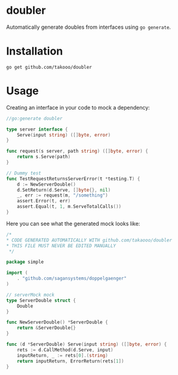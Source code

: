 # doubler

Automatically generate doubles from interfaces using `go generate`.

# Installation

```shell
go get github.com/takooo/doubler
```

# Usage

Creating an interface in your code to mock a dependency:

[embedmd]:# (_examples/simple/example_test.go /.*goautomock.*/ $)
```go
//go:generate doubler

type server interface {
	Serve(input string) ([]byte, error)
}

func request(s server, path string) ([]byte, error) {
	return s.Serve(path)
}

// Dummy test
func TestRequestReturnsServerError(t *testing.T) {
	d := NewServerDouble()
	d.SetReturn(d.Serve, []byte{}, nil)
	_, err := request(m, "/something")
	assert.Error(t, err)
	assert.Equal(t, 1, m.ServeTotalCalls())
}
```

Here you can see what the generated mock looks like:

[embedmd]:# (_examples/simple/server_mock_test.go)
```go
/*
* CODE GENERATED AUTOMATICALLY WITH github.com/takaooo/doubler
* THIS FILE MUST NEVER BE EDITED MANUALLY
 */

package simple

import (
	. "github.com/sagansystems/doppelgaenger"
)

// serverMock mock
type ServerDouble struct {
	Double
}

func NewServerDouble() *ServerDouble {
	return &ServerDouble{}
}

func (d *ServerDouble) Serve(input string) ([]byte, error) {
	rets := d.CallMethod(d.Serve, input)
	inputReturn, _ := rets[0].(string)
	return inputReturn, ErrorReturn(rets[1])
}
```
